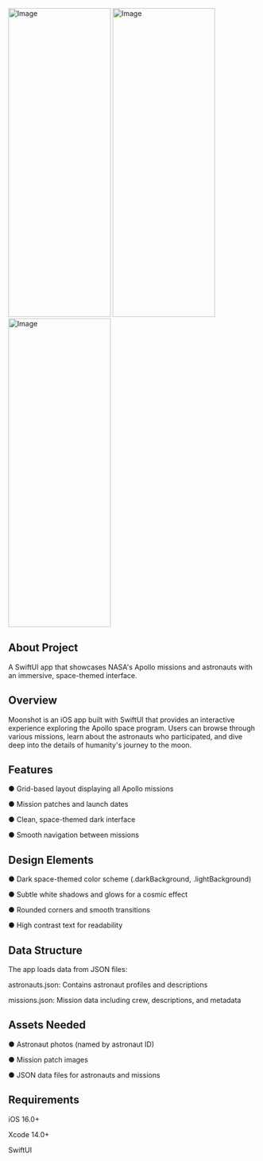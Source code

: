 <img width="206" height="622" alt="Image" src="https://github.com/user-attachments/assets/293ec1e5-2bce-4d4a-be97-5271bc497657" />
<img width="206" height="622" alt="Image" src="https://github.com/user-attachments/assets/6837f0c7-b92a-4aff-9773-d4520ce773ec" />
<img width="206" height="622" alt="Image" src="https://github.com/user-attachments/assets/46ba67dc-c5f5-4b37-9573-b925a60da082" />

## About Project
A SwiftUI app that showcases NASA's Apollo missions and astronauts with an immersive, space-themed interface.

## Overview
Moonshot is an iOS app built with SwiftUI that provides an interactive experience exploring the Apollo space program. Users can browse through various missions, learn about the astronauts who participated, and dive deep into the details of humanity's journey to the moon.

## Features
● Grid-based layout displaying all Apollo missions

● Mission patches and launch dates

● Clean, space-themed dark interface

● Smooth navigation between missions

## Design Elements
● Dark space-themed color scheme (.darkBackground, .lightBackground)

● Subtle white shadows and glows for a cosmic effect

● Rounded corners and smooth transitions

● High contrast text for readability

## Data Structure
The app loads data from JSON files:

astronauts.json: Contains astronaut profiles and descriptions

missions.json: Mission data including crew, descriptions, and metadata

## Assets Needed

● Astronaut photos (named by astronaut ID)

● Mission patch images

● JSON data files for astronauts and missions

## Requirements
iOS 16.0+

Xcode 14.0+

SwiftUI



